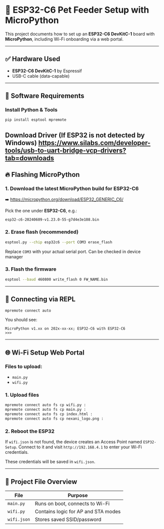 # 🐾 ESP32-C6 Pet Feeder Setup with MicroPython

This project documents how to set up an **ESP32-C6 DevKitC-1** board with **MicroPython**, including Wi-Fi onboarding via a web portal.

---

## ✅ Hardware Used

- **ESP32-C6 DevKitC-1** by Espressif
- USB-C cable (data-capable)

---

## 🧰 Software Requirements

### Install Python & Tools

```bash
pip install esptool mpremote
```
Download Driver (If ESP32 is not detected by Windows)
https://www.silabs.com/developer-tools/usb-to-uart-bridge-vcp-drivers?tab=downloads
---

## 🔥 Flashing MicroPython

### 1. Download the latest MicroPython build for ESP32-C6

➡️ https://micropython.org/download/ESP32_GENERIC_C6/

Pick the one under **ESP32-C6**, e.g.:
```
esp32-c6-20240609-v1.23.0-55-g7d4e3e108.bin
```

### 2. Erase flash (recommended)

```bash
esptool.py --chip esp32c6 --port COM3 erase_flash
```

Replace `COM3` with your actual serial port. Can be checked in device manager

### 3. Flash the firmware

```bash
esptool --baud 460800 write_flash 0 FW_NAME.bin 
```

---

## 🚀 Connecting via REPL

```bash
mpremote connect auto
```

You should see:
```
MicroPython v1.xx on 202x-xx-xx; ESP32-C6 with ESP32-C6
>>>
```

---

## 🌐 Wi-Fi Setup Web Portal

### Files to upload:

- `main.py`
- `wifi.py`

### 1. Upload files

```bash
mpremote connect auto fs cp wifi.py :
mpremote connect auto fs cp main.py :
mpremote connect auto fs cp index.html :
mpremote connect auto fs cp nexani_logo.png :
```

### 2. Reboot the ESP32

If `wifi.json` is not found, the device creates an Access Point named `ESP32-Setup`. Connect to it and visit `http://192.168.4.1` to enter your Wi-Fi credentials.

These credentials will be saved in `wifi.json`.

---

## 📁 Project File Overview

| File        | Purpose                             |
|-------------|-------------------------------------|
| `main.py`   | Runs on boot, connects to Wi-Fi     |
| `wifi.py`   | Contains logic for AP and STA modes |
| `wifi.json` | Stores saved SSID/password          |
